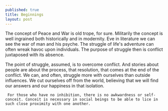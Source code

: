 ```yaml
---
published: true
title: Beginnings
layout: post
---
```

The concept of Peace and War is old trope, for sure. Militarily the concept is well ingrained both historically and in modernity. Eve in literature we can see the war of man and his psyche. The struggle of life's adventure can often wreak havoc upon individuals. The purpose of struggle then is conflict juxtaposed with its absence. 
   
  The point of struggle, assumed, is to overcome conflict. And stories about people are about the process, that resolution, that comes at the end of the conflict. We can, and often, struggle more with ourselves than outside influences. We cut ourselves off from the world, believing that we will find our answers and our happiness in that isolation.

     For those who have no inhibition, there is no awkwardness or self-conceit. Conceit is necessary in social beings to be able to lice in such close proximity with one another.